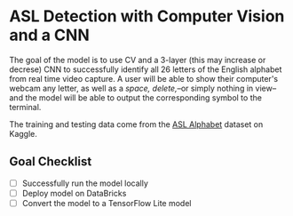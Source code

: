 # ASL Detection with Computer Vision and a CNN
The goal of the model is to use CV and a 3-layer (this may increase or decrese) CNN to successfully identify all 26 letters of the English alphabet from real time video capture. A user will be able to show their computer's webcam any letter, as well as a *space,* *delete,*–or simply nothing in view–and the model will be able to output the corresponding symbol to the terminal. 

The training and testing data come from the [ASL Alphabet](https://www.kaggle.com/datasets/grassknoted/asl-alphabet) dataset on Kaggle.

## Goal Checklist
- [ ] Successfully run the model locally
- [ ] Deploy model on DataBricks
- [ ] Convert the model to a TensorFlow Lite model
